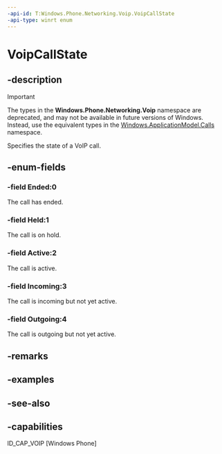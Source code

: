 ```yaml
---
-api-id: T:Windows.Phone.Networking.Voip.VoipCallState
-api-type: winrt enum
---
```


<!-- Enumeration syntax
public enum Windows.Phone.Networking.Voip.VoipCallState : int
-->

# VoipCallState

## -description

> [!IMPORTANT]
> The types in the **Windows.Phone.Networking.Voip** namespace are deprecated, and may not be available in future versions of Windows. Instead, use the equivalent types in the [Windows.ApplicationModel.Calls](/uwp/api/windows.applicationmodel.calls) namespace.

Specifies the state of a VoIP call.

## -enum-fields

### -field Ended:0
The call has ended.

### -field Held:1
The call is on hold.

### -field Active:2
The call is active.

### -field Incoming:3
The call is incoming but not yet active.

### -field Outgoing:4
The call is outgoing but not yet active.

## -remarks

## -examples

## -see-also

## -capabilities
ID_CAP_VOIP [Windows Phone]
